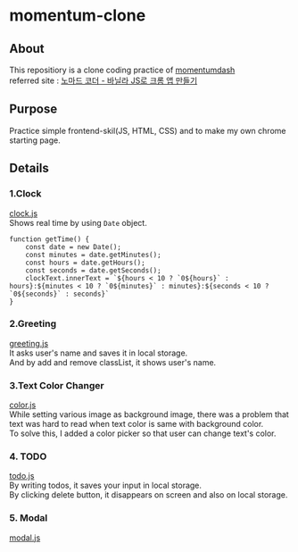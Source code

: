# momentum-clone
## About
This repositiory is a clone coding practice of [momentumdash](https://momentumdash.com/ "momentumdash link")  
referred site : [노마드 코더 - 바닐라 JS로 크롬 앱 만들기](https://nomadcoders.co/javascript-for-beginners/lobby "nomad coder JS practice")  

## Purpose
Practice simple frontend-skil(JS, HTML, CSS) and to make my own chrome starting page.

## Details
### 1.Clock  
[clock.js](clock.js)  
Shows real time by using `Date` object.
```
function getTime() {
    const date = new Date();
    const minutes = date.getMinutes();
    const hours = date.getHours();
    const seconds = date.getSeconds();
    clockText.innerText = `${hours < 10 ? `0${hours}` : hours}:${minutes < 10 ? `0${minutes}` : minutes}:${seconds < 10 ? `0${seconds}` : seconds}`
}
```

### 2.Greeting  
[greeting.js](greeting.js)  
It asks user's name and saves it in local storage.  
And by add and remove classList, it shows user's name.  


### 3.Text Color Changer  
[color.js](color.js)  
While setting various image as background image, there was a problem that text was hard to read when text color is same with background color.  
To solve this, I added a color picker so that user can change text's color.  

### 4. TODO
[todo.js](todo.js)  
By writing todos, it saves your input in local storage.  
By clicking delete button, it disappears on screen and also on local storage.  


### 5. Modal
[modal.js](modal.js)  
